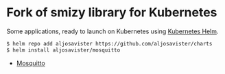 # Fork of smizy library for Kubernetes

Some applications, ready to launch on Kubernetes using [Kubernetes Helm](https://github.com/kubernetes/helm).

```sh
$ helm repo add aljosavister https://github.com/aljosavister/charts
$ helm install aljosavister/mosquitto
```

- [Mosquitto](https://github.com/aljosavister/charts/tree/master/mosquitto)
